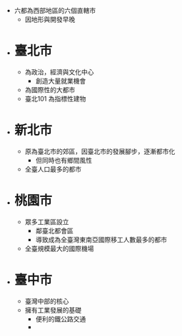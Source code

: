 - 六都為西部地區的六個直轄市
	- 因地形與開發早晚
- # 臺北市
	- 為政治，經濟與文化中心
		- 創造大量就業機會
	- 為國際性的大都市
	- 臺北101 為指標性建物
- # 新北市
	- 原為臺北市的郊區，因臺北市的發展腳步，逐漸都市化
		- 但同時也有鄉間風性
	- 全臺人口最多的都市
- # 桃園市
	- 眾多工業區設立
		- 鄰臺北都會區
		- 導致成為全臺灣東南亞國際移工人數最多的都市
	- 全臺規模最大的國際機場
- # 臺中市
	- 臺灣中部的核心
	- 擁有工業發展的基礎
		- 便利的鐵公路交通
		-
